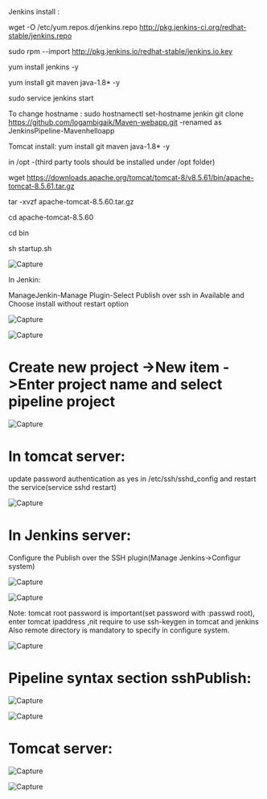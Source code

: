 Jenkins install :

wget -O /etc/yum.repos.d/jenkins.repo http://pkg.jenkins-ci.org/redhat-stable/jenkins.repo

sudo rpm --import http://pkg.jenkins.io/redhat-stable/jenkins.io.key

yum install jenkins -y

yum install git maven java-1.8* -y

sudo service jenkins start

To change hostname :
sudo hostnamectl set-hostname jenkin
git clone https://github.com/logambigaik/Maven-webapp.git -renamed as JenkinsPipeline-Mavenhelloapp



Tomcat install:
yum install git maven java-1.8* -y

in /opt -(third party tools should be installed under /opt folder)

wget https://downloads.apache.org/tomcat/tomcat-8/v8.5.61/bin/apache-tomcat-8.5.61.tar.gz

tar -xvzf apache-tomcat-8.5.60.tar.gz

cd apache-tomcat-8.5.60

cd bin

sh startup.sh

![Capture](https://user-images.githubusercontent.com/54719289/103695442-93fccc80-4fc2-11eb-9849-fa15a0e42325.JPG)




In Jenkin:

ManageJenkin-Manage Plugin-Select Publish over ssh in Available and Choose install without restart option


![Capture](https://user-images.githubusercontent.com/54719289/103695534-c7d7f200-4fc2-11eb-8b17-d3bc75de92ea.JPG)


![Capture](https://user-images.githubusercontent.com/54719289/103695704-1ab1a980-4fc3-11eb-9093-8f78497cd3ec.JPG)

Create new project ->New item ->Enter project name and select pipeline project
==============================================================================


![Capture](https://user-images.githubusercontent.com/54719289/103695822-49c81b00-4fc3-11eb-9dfd-2ce210c66536.JPG)

In tomcat server:
===============

update password authentication as yes in /etc/ssh/sshd_config and restart the service(service sshd restart)

![Capture](https://user-images.githubusercontent.com/54719289/103696560-92340880-4fc4-11eb-9c99-c6898863359a.JPG)


In Jenkins server:
=================

Configure the Publish over the SSH plugin(Manage Jenkins->Configur system)

![Capture](https://user-images.githubusercontent.com/54719289/103696794-fa82ea00-4fc4-11eb-914d-d8054f783b7a.JPG)

![Capture](https://user-images.githubusercontent.com/54719289/103696904-24d4a780-4fc5-11eb-9e13-621dee58455b.JPG)

Note: tomcat root password is important(set password with :passwd root), enter tomcat ipaddress ,nit require to use ssh-keygen in tomcat and jenkins
Also remote directory is mandatory to specify in configure system.

![Capture](https://user-images.githubusercontent.com/54719289/103812075-f4077780-5083-11eb-8f18-4ce6c375e84d.JPG)



Pipeline syntax section sshPublish:
==================================

![Capture](https://user-images.githubusercontent.com/54719289/103811767-6e83c780-5083-11eb-963b-3841351b1bc0.JPG)



![Capture](https://user-images.githubusercontent.com/54719289/103812208-2c0eba80-5084-11eb-9aa0-977fb33c18c7.JPG)


Tomcat server:
=============

![Capture](https://user-images.githubusercontent.com/54719289/103812291-519bc400-5084-11eb-8e9d-57139a580e1a.JPG)



![Capture](https://user-images.githubusercontent.com/54719289/103811767-6e83c780-5083-11eb-963b-3841351b1bc0.JPG)





